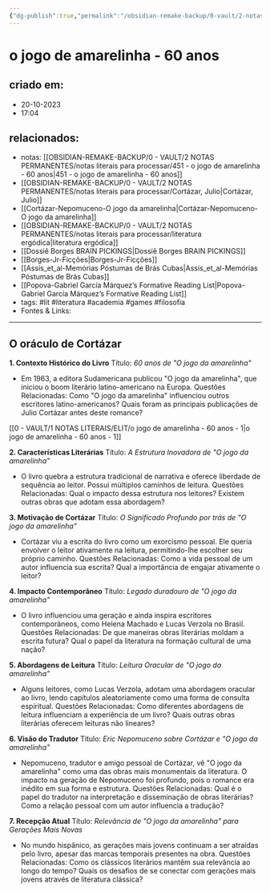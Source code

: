 ```yaml
---
{"dg-publish":true,"permalink":"/obsidian-remake-backup/0-vault/2-notas-permanentes/notas-literais-para-processar/o-jogo-de-amarelinha-60-anos/","tags":["lit","literatura","academia","games","filosofia"],"dgHomeLink":true,"dgShowLocalGraph":true,"dgShowFileTree":true,"dgEnableSearch":true,"noteIcon":""}
---
```


# o jogo de amarelinha - 60 anos

## criado em: 
- 20-10-2023
- 17:04
## relacionados:
- notas: [[OBSIDIAN-REMAKE-BACKUP/0 - VAULT/2 NOTAS PERMANENTES/notas literais para processar/451 - o jogo de amarelinha - 60 anos\|451 - o jogo de amarelinha - 60 anos]]
- [[OBSIDIAN-REMAKE-BACKUP/0 - VAULT/2 NOTAS PERMANENTES/notas literais para processar/Cortázar, Julio\|Cortázar, Julio]]
- [[Cortázar-Nepomuceno-O jogo da amarelinha\|Cortázar-Nepomuceno-O jogo da amarelinha]]
- [[OBSIDIAN-REMAKE-BACKUP/0 - VAULT/2 NOTAS PERMANENTES/notas literais para processar/literatura ergódica\|literatura ergódica]]
- [[Dossiê Borges BRAIN PICKINGS\|Dossiê Borges BRAIN PICKINGS]]
- [[Borges-Jr-Ficções\|Borges-Jr-Ficções]]
- [[Assis_et_al-Memórias Póstumas de Brás Cubas\|Assis_et_al-Memórias Póstumas de Brás Cubas]]
- [[Popova-Gabriel García Márquez’s Formative Reading List\|Popova-Gabriel García Márquez’s Formative Reading List]]
- tags: #lit #literatura #academia #games #filosofia 
- Fontes & Links: 
---

## O oráculo de Cortázar

**1. Contexto Histórico do Livro**
Título: *60 anos de "O jogo da amarelinha"*
- Em 1963, a editora Sudamericana publicou "O jogo da amarelinha", que iniciou o boom literário latino-americano na Europa.
Questões Relacionadas: Como "O jogo da amarelinha" influenciou outros escritores latino-americanos? Quais foram as principais publicações de Julio Cortázar antes deste romance?

[[0 - VAULT/1 NOTAS LITERAIS/ELIT/o jogo de amarelinha - 60 anos - 1\|o jogo de amarelinha - 60 anos - 1]]

**2. Características Literárias**
Título: *A Estrutura Inovadora de "O jogo da amarelinha"*
- O livro quebra a estrutura tradicional de narrativa e oferece liberdade de sequência ao leitor. Possui múltiplos caminhos de leitura.
Questões Relacionadas: Qual o impacto dessa estrutura nos leitores? Existem outras obras que adotam essa abordagem?

**3. Motivação de Cortázar**
Título: *O Significado Profundo por trás de "O jogo da amarelinha"*
- Cortázar viu a escrita do livro como um exorcismo pessoal. Ele queria envolver o leitor ativamente na leitura, permitindo-lhe escolher seu próprio caminho.
Questões Relacionadas: Como a vida pessoal de um autor influencia sua escrita? Qual a importância de engajar ativamente o leitor?

**4. Impacto Contemporâneo**
Título: *Legado duradouro de "O jogo da amarelinha"*
- O livro influenciou uma geração e ainda inspira escritores contemporâneos, como Helena Machado e Lucas Verzola no Brasil.
Questões Relacionadas: De que maneiras obras literárias moldam a escrita futura? Qual o papel da literatura na formação cultural de uma nação?

**5. Abordagens de Leitura**
Título: *Leitura Oracular de "O jogo da amarelinha"*
- Alguns leitores, como Lucas Verzola, adotam uma abordagem oracular ao livro, lendo capítulos aleatoriamente como uma forma de consulta espiritual.
Questões Relacionadas: Como diferentes abordagens de leitura influenciam a experiência de um livro? Quais outras obras literárias oferecem leituras não lineares?

**6. Visão do Tradutor**
Título: *Eric Nepomuceno sobre Cortázar e "O jogo da amarelinha"*
- Nepomuceno, tradutor e amigo pessoal de Cortázar, vê "O jogo da amarelinha" como uma das obras mais monumentais da literatura. O impacto na geração de Nepomuceno foi profundo, pois o romance era inédito em sua forma e estrutura.
Questões Relacionadas: Qual é o papel do tradutor na interpretação e disseminação de obras literárias? Como a relação pessoal com um autor influencia a tradução?

**7. Recepção Atual**
Título: *Relevância de "O jogo da amarelinha" para Gerações Mais Novas*
- No mundo hispânico, as gerações mais jovens continuam a ser atraídas pelo livro, apesar das marcas temporais presentes na obra.
Questões Relacionadas: Como os clássicos literários mantêm sua relevância ao longo do tempo? Quais os desafios de se conectar com gerações mais jovens através de literatura clássica?

